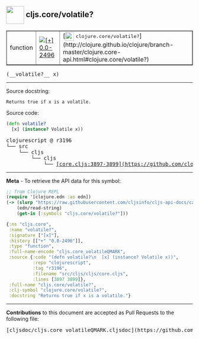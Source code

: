 ## <img width="48px" valign="middle" src="http://i.imgur.com/Hi20huC.png"> cljs.core/volatile?

 <table border="1">
<tr>

<td>function</td>
<td><a href="https://github.com/cljsinfo/cljs-api-docs/tree/0.0-2496"><img valign="middle" alt="[+] 0.0-2496" src="https://img.shields.io/badge/+-0.0--2496-lightgrey.svg"></a> </td>
<td>
[<img height="24px" valign="middle" src="http://i.imgur.com/1GjPKvB.png"> <samp>clojure.core/volatile?</samp>](http://clojure.github.io/clojure/branch-master/clojure.core-api.html#clojure.core/volatile?)
</td>
</tr>
</table>

 <samp>
(__volatile?__ x)<br>
</samp>

---




Source docstring:

```
Returns true if x is a volatile.
```

Source code:

```clj
(defn volatile?
  [x] (instance? Volatile x))
```

 <pre>
clojurescript @ r3196
└── src
    └── cljs
        └── cljs
            └── <ins>[core.cljs:3897-3899](https://github.com/clojure/clojurescript/blob/r3196/src/cljs/cljs/core.cljs#L3897-L3899)</ins>
</pre>


---

__Meta__ - To retrieve the API data for this symbol:

```clj
;; from Clojure REPL
(require '[clojure.edn :as edn])
(-> (slurp "https://raw.githubusercontent.com/cljsinfo/cljs-api-docs/catalog/cljs-api.edn")
    (edn/read-string)
    (get-in [:symbols "cljs.core/volatile?"]))
```

```clj
{:ns "cljs.core",
 :name "volatile?",
 :signature ["[x]"],
 :history [["+" "0.0-2496"]],
 :type "function",
 :full-name-encode "cljs.core_volatileQMARK",
 :source {:code "(defn volatile?\n  [x] (instance? Volatile x))",
          :repo "clojurescript",
          :tag "r3196",
          :filename "src/cljs/cljs/core.cljs",
          :lines [3897 3899]},
 :full-name "cljs.core/volatile?",
 :clj-symbol "clojure.core/volatile?",
 :docstring "Returns true if x is a volatile."}

```

---

__Contributions__ to this document are accepted as Pull Requests to the following file:

 <pre>
[cljsdoc/cljs.core_volatileQMARK.cljsdoc](https://github.com/cljsinfo/cljs-api-docs/blob/master/cljsdoc/cljs.core_volatileQMARK.cljsdoc)
</pre>

